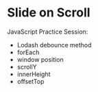 # Slide on Scroll

JavaScript Practice Session:

- Lodash debounce method
- forEach
- window position
- scrollY
- innerHeight
- offsetTop
